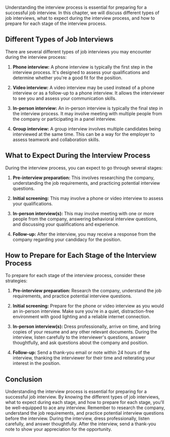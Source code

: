 
Understanding the interview process is essential for preparing for a successful job interview. In this chapter, we will discuss different types of job interviews, what to expect during the interview process, and how to prepare for each stage of the interview process.

Different Types of Job Interviews
---------------------------------

There are several different types of job interviews you may encounter during the interview process:

1. **Phone interview:** A phone interview is typically the first step in the interview process. It's designed to assess your qualifications and determine whether you're a good fit for the position.

2. **Video interview:** A video interview may be used instead of a phone interview or as a follow-up to a phone interview. It allows the interviewer to see you and assess your communication skills.

3. **In-person interview:** An in-person interview is typically the final step in the interview process. It may involve meeting with multiple people from the company or participating in a panel interview.

4. **Group interview:** A group interview involves multiple candidates being interviewed at the same time. This can be a way for the employer to assess teamwork and collaboration skills.

What to Expect During the Interview Process
-------------------------------------------

During the interview process, you can expect to go through several stages:

1. **Pre-interview preparation:** This involves researching the company, understanding the job requirements, and practicing potential interview questions.

2. **Initial screening:** This may involve a phone or video interview to assess your qualifications.

3. **In-person interview(s):** This may involve meeting with one or more people from the company, answering behavioral interview questions, and discussing your qualifications and experience.

4. **Follow-up:** After the interview, you may receive a response from the company regarding your candidacy for the position.

How to Prepare for Each Stage of the Interview Process
------------------------------------------------------

To prepare for each stage of the interview process, consider these strategies:

1. **Pre-interview preparation:** Research the company, understand the job requirements, and practice potential interview questions.

2. **Initial screening:** Prepare for the phone or video interview as you would an in-person interview. Make sure you're in a quiet, distraction-free environment with good lighting and a reliable internet connection.

3. **In-person interview(s):** Dress professionally, arrive on time, and bring copies of your resume and any other relevant documents. During the interview, listen carefully to the interviewer's questions, answer thoughtfully, and ask questions about the company and position.

4. **Follow-up:** Send a thank-you email or note within 24 hours of the interview, thanking the interviewer for their time and reiterating your interest in the position.

Conclusion
----------

Understanding the interview process is essential for preparing for a successful job interview. By knowing the different types of job interviews, what to expect during each stage, and how to prepare for each stage, you'll be well-equipped to ace any interview. Remember to research the company, understand the job requirements, and practice potential interview questions before the interview. During the interview, dress professionally, listen carefully, and answer thoughtfully. After the interview, send a thank-you note to show your appreciation for the opportunity.
